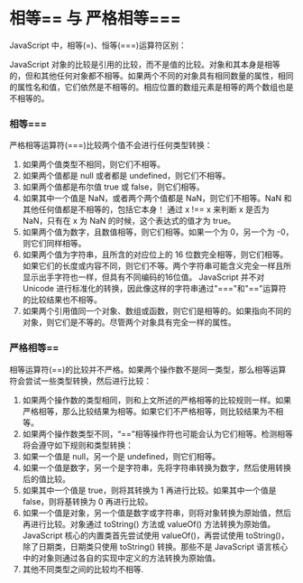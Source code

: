 相等== 与 严格相等===
===

JavaScript 中，相等(=)、恒等(===)运算符区别：

JavaScript 对象的比较是引用的比较，而不是值的比较。对象和其本身是相等的，但和其他任何对象都不相等。如果两个不同的对象具有相同数量的属性，相同的属性名和值，它们依然是不相等的。相应位置的数组元素是相等的两个数组也是不相等的。

### 相等===

严格相等运算符(===)比较两个值不会进行任何类型转换：

1. 如果两个值类型不相同，则它们不相等。
2. 如果两个值都是 null 或者都是 undefined，则它们不相等。
3. 如果两个值都是布尔值 true 或 false，则它们相等。
4. 如果其中一个值是 NaN，或者两个两个值都是 NaN，则它们不相等。NaN 和其他任何值都是不相等的，包括它本身！
   通过 x !== x 来判断 x 是否为 NaN，只有在 x 为 NaN 的时候，这个表达式的值才为 true。
5. 如果两个值为数字，且数值相等，则它们相等。如果一个为 0，另一个为 -0，则它们同样相等。
6. 如果两个值为字符串，且所含的对应位上的 16 位数完全相等，则它们相等。
   如果它们的长度或内容不同，则它们不等。两个字符串可能含义完全一样且所显示出手字符也一样，但具有不同编码的16位值。
   JavaScript 并不对 Unicode 进行标准化的转换，因此像这样的字符串通过"==="和"=="运算符的比较结果也不相等。
7. 如果两个引用值同一个对象、数组或函数，则它们是相等的。如果指向不同的对象，则它们是不等的。尽管两个对象具有完全一样的属性。

### 严格相等==

相等运算符(==)的比较并不严格。如果两个操作数不是同一类型，那么相等运算符会尝试一些类型转换，然后进行比较：

1. 如果两个操作数的类型相同，则和上文所述的严格相等的比较规则一样。如果严格相等，那么比较结果为相等。如果它们不严格相等，则比较结果为不相等。
2. 如果两个操作数类型不同，“==”相等操作符也可能会认为它们相等。检测相等将会遵守如下规则和类型转换： 
3. 如果一个值是 null，另一个是 undefined，则它们相等。
4. 如果一个值是数字，另一个是字符串，先将字符串转换为数字，然后使用转换后的值比较。
5. 如果其中一个值是 true，则将其转换为 1 再进行比较。如果其中一个值是 false，则将基转换为 0 再进行比较。
6. 如果一个值是对象，另一个值是数字或字符串，则将对象转换为原始值，然后再进行比较。对象通过 toString() 方法或 valueOf() 方法转换为原始值。JavaScript 核心的内置类首先尝试使用 valueOf()，再尝试使用 toString()，除了日期类，日期类只使用 toString() 转换。那些不是 JavaScript 语言核心中的对象则通过各自的实现中定义的方法转换为原始值。
7. 其他不同类型之间的比较均不相等.
